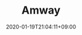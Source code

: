 ---
title: "Amway"
date: 2020-01-19T21:04:11+09:00
description: 收集,安利,百宝箱,推荐
category: amway
categoryIcon: book 
enableBio: false
---